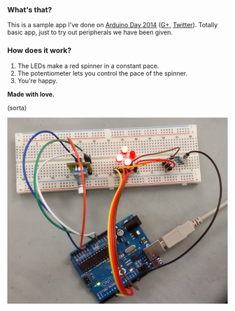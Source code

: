 ### What's that?

This is a sample app I've done on [Arduino Day 2014](http://day.arduino.cc/) ([G+](https://plus.google.com/u/0/explore/ArduinoD14), [Twitter](https://twitter.com/search?src=typd&q=%23arduinod14)). Totally basic app, just to try out peripherals we have been given.

### How does it work?

1. The LEDs make a red spinner in a constant pace. 
2. The potentiometer lets you control the pace of the spinner. 
3. You're happy.

**Made with love.** 

(sorta)

![Snapshot](20140329_180041.jpg)